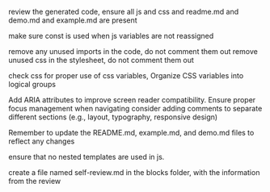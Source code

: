 review the generated code, ensure all js and css and readme.md and demo.md and example.md are present

make sure const is used when js variables are not reassigned

remove any unused imports in the code, do not comment them out
remove unused css in the stylesheet, do not comment them out


check css for proper use of css variables, Organize CSS variables into logical groups

Add ARIA attributes to improve screen reader compatibility.
Ensure proper focus management when navigating
consider adding comments to separate different sections (e.g., layout, typography, responsive design)


Remember to update the README.md, example.md, and demo.md files to reflect any changes

ensure that no nested templates are used in js.

create a file named self-review.md in the blocks folder, with the information from the review
